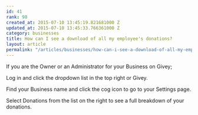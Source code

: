 ```yaml
---
id: 41
rank: 98
created_at: 2015-07-10 13:45:19.821681000 Z
updated_at: 2015-07-10 13:45:33.766361000 Z
category: businesses
title: How can I see a download of all my employee's donations?
layout: article
permalink: "/articles/businesses/how-can-i-see-a-download-of-all-my-employees-donations/"
---
```

If you are the Owner or an Administrator for your Business on Givey;

Log in and click the dropdown list in the top right or Givey.

Find your Business name and click the cog icon to go to your Settings page.

Select Donations from the list on the right to see a full breakdown of your donations.
